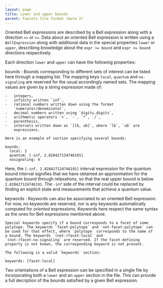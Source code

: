 ```yaml
---
layout: page
title: Lower and upper bounds
parent: Faacets file format (beta 2)
---
```


Oriented Bell expressions are described by a Bell expression along with
a direction `<=` or `>=`. Data about an oriented Bell expression is
written using a `BellExpression` along with additional data in the
special properties `lower` or `upper`, describing knowledge about the
`expr >= bound` and `expr <= bound` directions respectively.

Each direction `lower` and `upper` can have the following properties:

bounds
:   Bounds corresponding to different sets of interest can be listed
    here through a mapping list. The mapping keys `local`, `quantum` and
    `no-signaling` are reserved for the usual accordingly named sets.
    The mapping values are given by a string expression made of:

    -   integers,
    -   infinity written `inf`,
    -   rational numbers written down using the format
        `numerator/denominator`,
    -   decimal numbers written using `digits.digits`,
    -   arithmetic operators `+`, `-`, `*`, `/`,
    -   parenthesis,
    -   intervals written down as `[lb, ub]`, where `lb`, `ub` are
        expressions.

    Here is an example of section specifying several bounds:

~~~~ {.sourceCode .yaml}
bounds:
  local: 2
  quantum: [-inf, 2.828427124746191]
  nosignaling: 4
~~~~

Here, the `[-inf, 2.828427124746191]` interval expression for the
quantum bound interval signifies that we have obtained an approximation
for the quantum bound through relaxations, so that the real upper bound
is below `2.828427124746191`. The `-inf` side of the interval could be
replaced by finding an explicit state and measurements that achieve a
quantum value.

keywords
:   Keywords can also be associated to an oriented Bell expression. For
    now, no keywords are reserved, nor is any keywords automatically
    computed for *oriented* expressions. Keywords here respect the same
    syntax as the ones for Bell expressions mentioned above.

    Special keywords specify if a bound corresponds to a facet of some
    polytope. The keywords `facet-polytope` and `not-facet-polytope` can
    be used for that effect, where `polytope` corresponds to the name of
    a bound. The keywords `(not-)facet-local` and
    `(not-)facet-no-signaling` are reserved. If the facet-defining
    property is not known, the corresponding keyword is not present.

    The following is a valid `keywords` section:

~~~~ {.sourceCode .yaml}
keywords: [facet-local]
~~~~

Two orientations of a Bell expression can be specified in a single file
by incorporating both a `lower` and an `upper` section in the file. This
can provide a full decription of the bounds satisfied by a given Bell
expression.
